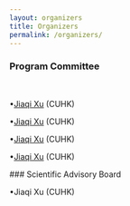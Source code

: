 ```yaml
---
layout: organizers
title: Organizers
permalink: /organizers/
---
```


### Program Committee
&nbsp;

<div class="gridorg-item">
  <div><p><span>&#8226;</span><a href="https://jiaqixuac.github.io/">Jiaqi Xu</a> (CUHK)</p></div>
  <div><p><span>&#8226;</span><a href="https://jiaqixuac.github.io/">Jiaqi Xu</a> (CUHK)</p></div>
</div>

<div class="gridorg-item">
  <div><p><span>&#8226;</span><a href="https://jiaqixuac.github.io/">Jiaqi Xu</a> (CUHK)</p></div>
  <div><p><span>&#8226;</span><a href="https://jiaqixuac.github.io/">Jiaqi Xu</a> (CUHK)</p></div>
</div>
### Scientific Advisory Board
&nbsp;

<div class="gridorg-item">
  <div><p><span>&#8226;</span>Jiaqi Xu (CUHK)</p></div>
</div>
